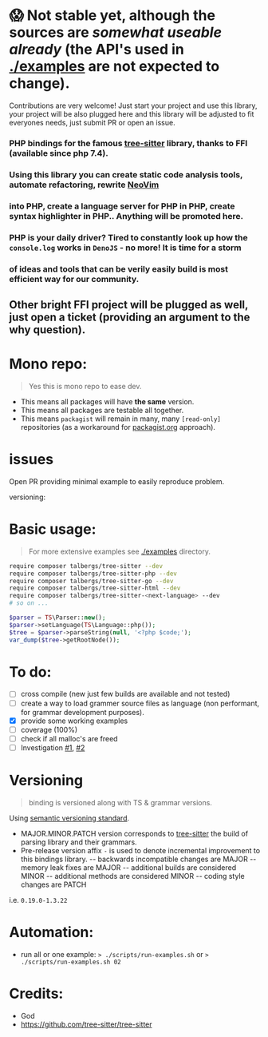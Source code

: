 # 😱 **Not stable yet**, although the sources are *somewhat useable already* (the API's used in [./examples](./examples) are **not** expected to change).

Contributions are very welcome! Just start your project and use this library,
your project will be also plugged here and this library will be adjusted
to fit everyones needs, just submit PR or open an issue.


### PHP bindings for the famous [tree-sitter](https://github.com/tree-sitter/tree-sitter) library, thanks to FFI (available since php 7.4).

### Using this library you can create static code analysis tools, automate refactoring, rewrite [NeoVim](https://github.com/neovim/neovim)
### into PHP, create a language server for PHP in PHP, create syntax highlighter in PHP.. Anything will be promoted here.

### PHP is your daily driver? Tired to constantly look up how the `console.log` works in `DenoJS` - no more! It is time for a storm
### of ideas and tools that can be verily easily build is most efficient way for our community.

## Other bright FFI project will be plugged as well, just open a ticket (providing an argument to the why question).

# Mono repo:

> Yes this is mono repo to ease dev.

- This means all packages will have **the same** version.
- This means all packages are testable all together.
- This means `packagist` will remain in many, many `[read-only]` repositories (as a workaround for [packagist.org](packagist.org) approach).

# issues

Open PR providing minimal example to easily reproduce problem.

versioning: 

# Basic usage:

> For more extensive examples see [./examples](./examples) directory.

```bash
require composer talbergs/tree-sitter --dev
require composer talbergs/tree-sitter-php --dev
require composer talbergs/tree-sitter-go --dev
require composer talbergs/tree-sitter-html --dev
require composer talbergs/tree-sitter-<next-language> --dev
# so on ...
```

```php
$parser = TS\Parser::new();
$parser->setLanguage(TS\Language::php());
$tree = $parser->parseString(null, '<?php $code;');
var_dump($tree->getRootNode());
```

# To do:
- [ ] cross compile (new just few builds are available and not tested)
- [ ] create a way to load grammer source files as language (non performant, for grammar development purposes).
- [x] provide some working examples
- [ ] coverage (100%)
- [ ] check if all malloc's are freed
- [ ] Investigation [#1](https://blog.logrocket.com/hosting-all-your-php-packages-together-in-a-monorepo/), [#2](https://github.com/symplify/monorepo-builder)

# Versioning

> binding is versioned along with TS & grammar versions.

Using [semantic versioning standard](https://semver.org/).
- MAJOR.MINOR.PATCH version corresponds to [tree-sitter](https://github.com/tree-sitter/tree-sitter) the build of parsing library and their grammars.
- Pre-release version affix `-` is used to denote incremental improvement to this bindings library.
-- backwards incompatible changes are MAJOR
-- memory leak fixes are MAJOR
-- additional builds are considered MINOR
-- additional methods are considered MINOR
-- coding style changes are PATCH

i.e. `0.19.0-1.3.22`

# Automation:

- run all or one example: `> ./scripts/run-examples.sh` or `> ./scripts/run-examples.sh 02`

# Credits:
- God
- https://github.com/tree-sitter/tree-sitter
